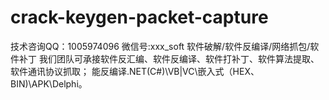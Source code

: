 # crack-keygen-packet-capture
技术咨询QQ：1005974096  微信号:xxx_soft
软件破解/软件反编译/网络抓包/软件补丁
我们团队可承接软件反汇编、软件反编译、软件打补丁、软件算法提取、软件通讯协议抓取；
能反编译.NET(C#)\VB|VC\嵌入式（HEX、BIN)\APK\Delphi。




